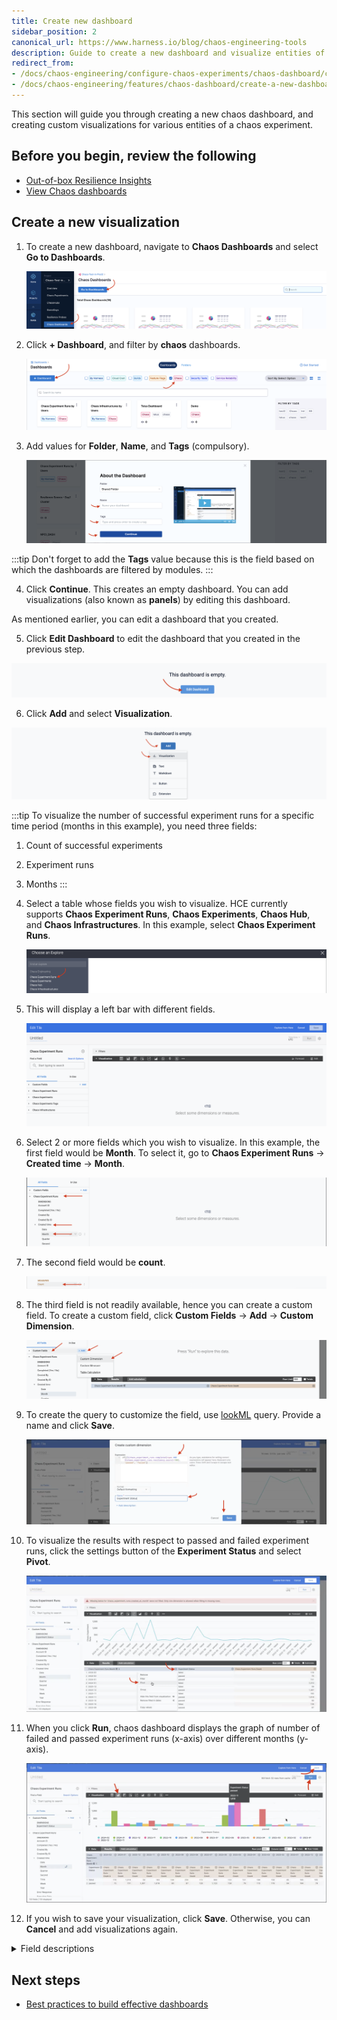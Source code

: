 ```yaml
---
title: Create new dashboard
sidebar_position: 2
canonical_url: https://www.harness.io/blog/chaos-engineering-tools
description: Guide to create a new dashboard and visualize entities of a chaos experiment
redirect_from:
- /docs/chaos-engineering/configure-chaos-experiments/chaos-dashboard/create-a-new-dashboard
- /docs/chaos-engineering/features/chaos-dashboard/create-a-new-dashboard
---
```



This section will guide you through creating a new chaos dashboard, and creating custom visualizations for various entities of a chaos experiment.

## Before you begin, review the following

- [Out-of-box Resilience Insights](/docs/chaos-engineering/concepts/explore-features#resilience-insights)
- [View Chaos dashboards](/docs/chaos-engineering/use-harness-ce/dashboards/view-dashboard)

## Create a new visualization

1. To create a new dashboard, navigate to **Chaos Dashboards** and select **Go to Dashboards**.

    ![click-dashboard](./static/create-new/click-dashboard-1.png)

2. Click **+ Dashboard**, and filter by **chaos** dashboards.

    ![go-to-board](./static/create-new/go-to-board-2.png)

3. Add values for **Folder**, **Name**, and **Tags** (compulsory).

    ![specify-params](./static/create-new/specify-parameters-3.png)

:::tip
Don't forget to add the **Tags** value because this is the field based on which the dashboards are filtered by modules.
:::

4. Click **Continue**. This creates an empty dashboard. You can add visualizations (also known as **panels**) by editing this dashboard.

As mentioned earlier, you can edit a dashboard that you created.

5. Click **Edit Dashboard** to edit the dashboard that you created in the previous step.

![edit-4](./static/create-new/edit-4.png)


6. Click **Add** and select **Visualization**.

![edit-5](./static/create-new/add-5.png)


:::tip
To visualize the number of successful experiment runs for a specific time period (months in this example), you need three fields:

1. Count of successful experiments
2. Experiment runs
3. Months
:::

7. Select a table whose fields you wish to visualize. HCE currently supports **Chaos Experiment Runs**, **Chaos Experiments**, **Chaos Hub**, and **Chaos Infrastructures**. In this example, select **Chaos Experiment Runs**.

    ![select-fields](./static/create-new/select-fields-6.png)

8. This will display a left bar with different fields.

    ![add-7](./static/create-new/add-7.png)

9. Select 2 or more fields which you wish to visualize. In this example, the first field would be **Month**. To select it, go to **Chaos Experiment Runs** -> **Created time** -> **Month**.

    ![params-8](./static/create-new/params-8.png)

10. The second field would be **count**.

    ![params-9](./static/create-new/params-9.png)

11. The third field is not readily available, hence you can create a custom field. To create a custom field, click **Custom Fields** -> **Add** -> **Custom Dimension**.

    ![custom field](./static/create-new/custom-field-10.png)

12. To create the query to customize the field, use [lookML](https://cloud.google.com/looker/docs/what-is-lookml) query. Provide a name and click **Save**.

    ![save-field](./static/create-new/lookML-11.png)

13. To visualize the results with respect to passed and failed experiment runs, click the settings button of the **Experiment Status** and select **Pivot**.

    ![save-field](./static/create-new/pivot-12.png)

14. When you click **Run**, chaos dashboard displays the graph of number of failed and passed experiment runs (x-axis) over different months (y-axis).

    ![bar-graph](./static/create-new/bar-graph-13.png)

15. If you wish to save your visualization, click **Save**. Otherwise, you can **Cancel** and add visualizations again.

<details>
<summary> Field descriptions </summary>

Described below are descriptions of various fields used to plot and analyze data in chaos dashboard.

1. **Chaos experiment runs**

	* **Experiment Run ID**: Unique ID associated with every experiment execution (or run) that is created when you create and execute a chaos experiment.

	* **Faults awaited**: The number of chaos faults that had to wait to complete their execution.

	* **Faults failed**: The number of chaos faults that did not successfully complete its execution due to variety of reasons like probe failure, infrastructure version issues, and so on.

	* **Faults passed**: The number of chaos faults that met the conditions and completed its execution.

	* **Faults stopped**: The number of chaos faults that stopped execution.

	* **Resilience score**: Value that determines the resilience of your application by considering the number of probes that passed and the number of conditions that were met when a chaos experiment was executed.

	* **Total_faults**: The total number of faults that executed during a chaos experiment.

2. **Chaos experiments**

	* **Cron syntax**: The syntax associated with the recurrence of the chaos experiment which is designed to execute the chaos experiment at period time intervals.

	* **Experiment type**: Whether the chaos experiment is run only once (that is, non-cron) or runs at periodic intervals (that is, cron).

	* **Infra type**: The type of infrastructure (which can be Kubernetes or Linux), on which the chaos experiment would be executed.

	* **Total experiment runs**: The total number of times a chaos experiment has run.

	* **Name**: Unique name of the chaos experiment.

	* **Experiment ID**: Unique ID associated with a chaos experiment when it is created and saved.

3. **Chaos infrastructure**

	* **Infra namespace**: The namespace where the chaos infrastructure is installed.

	* **Installation type**: Whether to enable execution of chaos experiments on an **existing infrastructures** or on **new infrastructures**.

	* **Last heartbeat time**: Latest time of the infrastructure heartbeat to determine if the infrastructure is active or no.

	* **Is Active (Yes / No)**: Whether the chaos infrastructure is active or no.

	* **name**: The unique name of the chaos infrastructure where you execute the chaos experiment.

	* **Service Account**: An identity for the chaos experiment that tells about the account in the chaos infrastructure where the experiment is run.

	* **Version**: The chaos infrastructure version used to execute the chaos experiments.

	* **Environment Id**: The environment where you create/use existing chaos infrastructure for chaos experiment execution.

	* **InfraID**: Unique ID associated with a chaos infrastructure when you create a new one.

4. **ChaosHubs**

	* **hubId**: Unique chaos hub ID associated with a chaos hub

	* **hubName**: Chaos hub name that you can use to add multiple chaos experiments.

	* **Repo branch**: The branch of the repository that is associated with the chaos hub.

	* **Repo name**: The name of the branch in the repository that is associated with the chaos hub.

	* **Auth type**: The type of authentication used, that is HTTP or SSH.

	* **Connector scope**: Scope of the ChaosHub connector, which can be **project**, **organization** or Account** scope.

	* **Is Default (Yes / No)**: Whether the chaos hub used is a default hub or a custom hub.

:::tip
The fields **accountId**, **orgId**, and **projectId** are common to all descriptors. As the name suggests, the fields mentioned earlier provide a unique identifier for account, organisation, and project, respectively.
:::

</details>

## Next steps

* [Best practices to build effective dashboards](/docs/platform/dashboards/dashboard-best-practices.md)